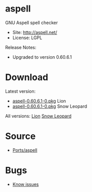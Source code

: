 

# aspell #

GNU Aspell spell checker

  * Site: http://aspell.net/
  * License: LGPL

Release Notes:
  * Upgraded to version 0.60.6.1


# Download #

Latest version:
  * [aspell-0.60.6.1-0.pkg](http://code.google.com/p/rudix/downloads/detail?name=aspell-0.60.6.1-0.pkg) Lion
  * [aspell-0.60.6.1-0.pkg](http://code.google.com/p/rudix-snowleopard/downloads/detail?name=aspell-0.60.6.1-0.pkg) Snow Leopard

All versions: [Lion](http://code.google.com/p/rudix/downloads/list?q=aspell) [Snow Leopard](http://code.google.com/p/rudix-snowleopard/downloads/list?q=aspell)

# Source #
  * [Ports/aspell](http://code.google.com/p/rudix/source/browse/Ports/aspell)

# Bugs #
  * [Know issues](http://code.google.com/p/rudix/issues/list?q=aspell)
